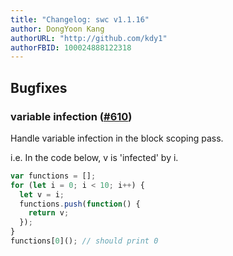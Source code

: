 ```yaml
---
title: "Changelog: swc v1.1.16"
author: DongYoon Kang
authorURL: "http://github.com/kdy1"
authorFBID: 100024888122318
---
```


## Bugfixes

### variable infection ([#610](https://github.com/swc-project/swc/pull/610))

Handle variable infection in the block scoping pass.

i.e. In the code below, v is 'infected' by i.

```js
var functions = [];
for (let i = 0; i < 10; i++) {
  let v = i;
  functions.push(function() {
    return v;
  });
}
functions[0](); // should print 0
```
